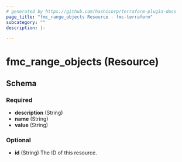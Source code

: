 ```yaml
---
# generated by https://github.com/hashicorp/terraform-plugin-docs
page_title: "fmc_range_objects Resource - fmc-terraform"
subcategory: ""
description: |-
  
---
```


# fmc_range_objects (Resource)





<!-- schema generated by tfplugindocs -->
## Schema

### Required

- **description** (String)
- **name** (String)
- **value** (String)

### Optional

- **id** (String) The ID of this resource.


